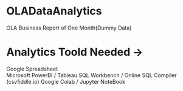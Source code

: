 # OLADataAnalytics
OLA Business Report of One Month(Dummy Data)

# Analytics Toold Needed ->
Google Spreadsheet  
Microsoft PowerBI / Tableau 
SQL Workbench / Online SQL Compiler (csvfiddle.io)
Google Colab / Jupyter NoteBook 
